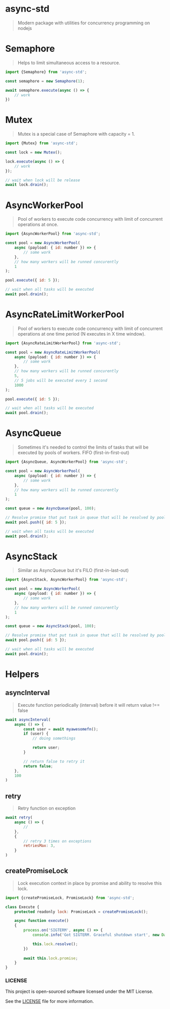 async-std
=========

> Modern package with utilities for concurrency programming on nodejs 

# Semaphore

> Helps to limit simultaneous access to a resource.

```javascript
import {Semaphore} from 'async-std';

const semaphore = new Semaphore(1);

await semaphore.execute(async () => {
    // work
})
```

# Mutex

> Mutex is a special case of Semaphore with capacity = 1.

```javascript
import {Mutex} from 'async-std';

const lock = new Mutex();

lock.execute(async () => {
    // work
});

// wait when lock will be release
await lock.drain();
```

# AsyncWorkerPool

> Pool of workers to execute code concurrency with limit of concurrent operations at once.

```javascript
import {AsyncWorkerPool} from 'async-std';

const pool = new AsyncWorkerPool(
    async (payload: { id: number }) => {
        // some work
    },
    // how many workers will be runned concurently
    1
);

pool.execute({ id: 5 });

// wait when all tasks will be executed
await pool.drain();
```

# AsyncRateLimitWorkerPool

> Pool of workers to execute code concurrency with limit of concurrent operations at one time period (N executes in X time window).

```javascript
import {AsyncRateLimitWorkerPool} from 'async-std';

const pool = new AsyncRateLimitWorkerPool(
    async (payload: { id: number }) => {
        // some work
    },
    // how many workers will be runned concurently
    5,
    // 5 jobs will be executed every 1 second
    1000
);

pool.execute({ id: 5 });

// wait when all tasks will be executed
await pool.drain();
```

# AsyncQueue

> Sometimes it's needed to control the limits of tasks that will be executed by pools of workers. FIFO (first-in-first-out)

```javascript
import {AsyncQueue, AsyncWorkerPool} from 'async-std';

const pool = new AsyncWorkerPool(
    async (payload: { id: number }) => {
        // some work
    },
    // how many workers will be runned concurently
    1
);

const queue = new AsyncQueue(pool, 100);

// Resolve promise that put task in queue that will be resolved by pool of workers
await pool.push({ id: 5 });

// wait when all tasks will be executed
await pool.drain();
```

# AsyncStack

> Similar as AsyncQueue but it's FILO (first-in-last-out)

```javascript
import {AsyncStack, AsyncWorkerPool} from 'async-std';

const pool = new AsyncWorkerPool(
    async (payload: { id: number }) => {
        // some work
    },
    // how many workers will be runned concurently
    1
);

const queue = new AsyncStack(pool, 100);

// Resolve promise that put task in queue that will be resolved by pool of workers
await pool.push({ id: 5 });

// wait when all tasks will be executed
await pool.drain();
```

# Helpers

## asyncInterval

> Execute function periodically (interval) before it will return value !== false

```javascript
await asyncInterval(
    async () => {
        const user = await myawesomefn();
        if (user) {
            // doing somethings

            return user;
        }

        // return false to retry it
        return false;
    },
    100
)
```

## retry

> Retry function on exception

```javascript
await retry(
    async () => {
        //
    },
    {
        // retry 3 times on exceptions
        retriesMax: 3,
    }
)
```

## createPromiseLock

> Lock execution context in place by promise and ability to resolve this lock.

```javascript
import {createPromiseLock, PromiseLock} from 'async-std';

class Execute {
    protected readonly lock: PromiseLock = createPromiseLock();

    async function execute()
    {
        process.on('SIGTERM', async () => {
            console.info('Got SIGTERM. Graceful shutdown start', new Date().toISOString());

            this.lock.resolve();
        })
        
        await this.lock.promise;
    }
}
```

### LICENSE

This project is open-sourced software licensed under the MIT License.

See the [LICENSE](LICENSE) file for more information.
